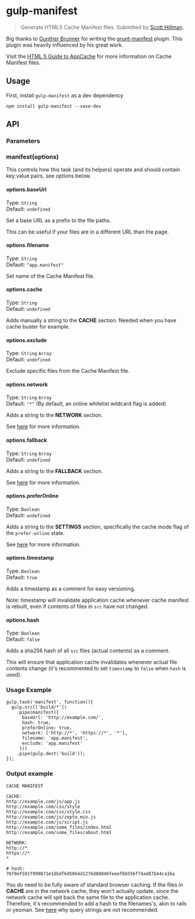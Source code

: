 # gulp-manifest 
> Generate HTML5 Cache Manifest files. Submitted by [Scott Hillman](https://github.com/hillmanov/).

Big thanks to [Gunther Brunner](https://github.com/gunta/) for writing the [grunt-manifest](https://github.com/gunta/grunt-manifest) plugin. This plugin was heavily influenced by his great work. 

Visit the [HTML 5 Guide to AppCache](http://www.html5rocks.com/en/tutorials/appcache/beginner/) for more information on Cache Manifest files.

## Usage

First, install `gulp-manifest` as a dev dependency

```shell
npm install gulp-manifest --save-dev
```

## API

### Parameters

### manifest(options)

This controls how this task (and its helpers) operate and should contain key:value pairs, see options below.

#### options.baseUrl
Type: `String`  
Default: `undefined`  

Set a base URL as a prefix to the file paths.

This can be useful if your files are in a different URL than the page.

#### options.filename
Type: `String`  
Default: `"app.manifest"`  

Set name of the Cache Manifest file.

#### options.cache
Type: `String`  
Default: `undefined`  

Adds manually a string to the **CACHE** section. Needed when you have cache buster for example.

#### options.exclude
Type: `String` `Array`  
Default: `undefined`  

Exclude specific files from the Cache Manifest file.

#### options.network
Type: `String` `Array`  
Default: `"*"` (By default, an online whitelist wildcard flag is added)  

Adds a string to the **NETWORK** section.

See [here](http://diveintohtml5.info/offline.html#network) for more information.

#### options.fallback
Type: `String` `Array`  
Default: `undefined`  

Adds a string to the **FALLBACK** section.

See [here](http://diveintohtml5.info/offline.html#fallback) for more information.

#### options.preferOnline
Type: `Boolean`  
Default: `undefined`  

Adds a string to the **SETTINGS** section, specifically the cache mode flag of the ```prefer-online``` state.

See [here](http://www.whatwg.org/specs/web-apps/current-work/multipage/offline.html#concept-appcache-mode-prefer-online) for more information.

#### options.timestamp
Type: `Boolean`  
Default: `true`  

Adds a timestamp as a comment for easy versioning.

Note: timestamp will invalidate application cache whenever cache manifest is rebuilt, even if contents of files in `src` have not changed.

#### options.hash
Type: `Boolean`  
Default: `false`  

Adds a sha256 hash of all `src` files (actual contents) as a comment.

This will ensure that application cache invalidates whenever actual file contents change (it's recommented to set `timestamp` to `false` when `hash` is used).

### Usage Example


    gulp.task('manifest', function(){
      gulp.src(['build/*'])
        .pipe(manifest({
          baseUrl: 'http://example.com/',
          hash: true,
          preferOnline: true,
          network: ['http://*', 'https://*', '*'],
          filename: 'app.manifest',
          exclude: 'app.manifest'
         }))
        .pipe(gulp.dest('build'));
    });


### Output example

    CACHE MANIFEST

    CACHE:
    http://example.com/js/app.js
    http://example.com/css/style
    http://example.com/css/style.css
    http://example.com/js/zepto.min.js
    http://example.com/js/script.js
    http://example.com/some_files/index.html
    http://example.com/some_files/about.html

    NETWORK:
    http://*
    https://*
    *

    # hash: 76f0ef591f999871e1dbdf6d5064d1276d80846feeef6b556f74ad87b44ca16a


You do need to be fully aware of standard browser caching.
If the files in **CACHE** are in the network cache, they won't actually update,
since the network cache will spit back the same file to the application cache.
Therefore, it's recommended to add a hash to the filenames's, akin to rails or yeoman. See [here](http://www.stevesouders.com/blog/2008/08/23/revving-filenames-dont-use-querystring/) why query strings are not recommended.
